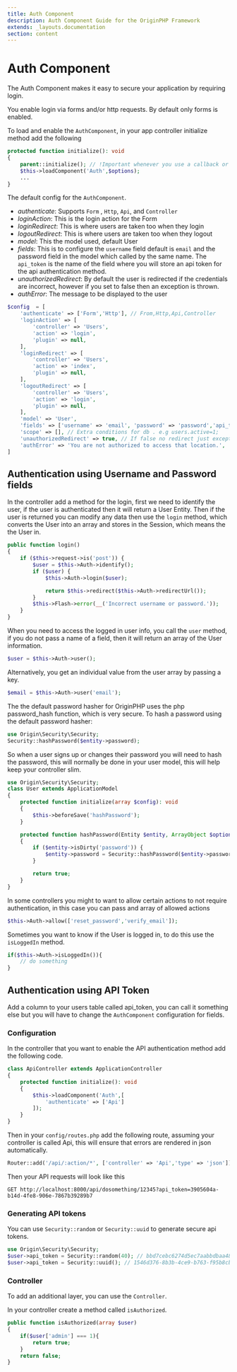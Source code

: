 ```yaml
---
title: Auth Component
description: Auth Component Guide for the OriginPHP Framework
extends: _layouts.documentation
section: content
---
```

# Auth Component

The Auth Component makes it easy to secure your application by requiring login.

You enable login via forms and/or http requests. By default only forms is enabled.

To load and enable the `AuthComponent`, in your app controller initialize method add the following

```php
protected function initialize(): void
{
    parent::initialize(); // !Important whenever you use a callback or initialize method
    $this->loadComponent('Auth',$options);
    ...
}
```

The default config for the `AuthComponent`.

- *authenticate*: Supports `Form` , `Http`, `Api`, and `Controller`
- *loginAction*: This is the login action for the Form
- *loginRedirect*: This is where users are taken too when they login
- *logoutRedirect*: This is where users are taken too when they logout
- *model*: This the model used, default User
- *fields*: This is to configure the `username` field default is `email` and the password field in the model which called by the same name. The `api_token` is the name of the field where you will store an api token for the api authentication method.
- *unauthorizedRedirect*: By default the user is redirected if the credentials are incorrect, however if you set to false then an exception is thrown.
- *authError*: The message to be displayed to the user

```php
$config  = [
    'authenticate' => ['Form','Http'], // From,Http,Api,Controller
    'loginAction' => [
        'controller' => 'Users',
        'action' => 'login',
        'plugin' => null,
    ],
    'loginRedirect' => [
        'controller' => 'Users',
        'action' => 'index',
        'plugin' => null,
    ],
    'logoutRedirect' => [
        'controller' => 'Users',
        'action' => 'login',
        'plugin' => null,
    ],
    'model' => 'User',
    'fields' => ['username' => 'email', 'password' => 'password','api_token' => 'api_token'],
    'scope' => [], // Extra conditions for db . e.g users.active=1;
    'unauthorizedRedirect' => true, // If false no redirect just exception e.g cli stuff
    'authError' => 'You are not authorized to access that location.',
]
```

## Authentication using Username and Password fields

In the controller add a method for the login, first we need to identify the user, if the user is authenticated then it will return a User Entity. Then if the user is returned you can modify any data then use the `login` method, which converts the User into an array and stores in the Session, which means the the User in.

```php
public function login()
{
    if ($this->request->is('post')) {
        $user = $this->Auth->identify();
        if ($user) {
            $this->Auth->login($user);

            return $this->redirect($this->Auth->redirectUrl());
        }
        $this->Flash->error(__('Incorrect username or password.'));
    }
}
```

When you need to access the logged in user info, you call the `user` method, if you do not pass a name
of a field, then it will return an array of the User information.

```php
$user = $this->Auth->user();
```

Alternatively, you get an individual value from the user array by passing a key.

```php
$email = $this->Auth->user('email');
```

The the default password hasher for OriginPHP uses the php password_hash function, which is very secure. To hash a password using the default password hasher:

```php
use Origin\Security\Security;
Security::hashPassword($entity->password);
```

So when a user signs up or changes their password you will need to hash the password, this will normally  be done in your user model, this will help keep your controller slim.

```php
use Origin\Security\Security;
class User extends ApplicationModel
{
    protected function initialize(array $config): void 
    {
        $this->beforeSave('hashPassword');
    }

    protected function hashPassword(Entity $entity, ArrayObject $options): bool
    {
        if ($entity->isDirty('password')) {
            $entity->password = Security::hashPassword($entity->password);
        }

        return true;
    }
}
```

In some controllers you might to want to allow certain actions to not require authentication, in this case you can pass and array of allowed actions

```php
$this->Auth->allow(['reset_password','verify_email']);
```

Sometimes you want to know if the User is logged in, to do this use the `isLoggedIn` method.

```php
if($this->Auth->isLoggedIn()){
    // do something
}
```

## Authentication using API Token

Add a column to your users table called api_token, you can call it something else but you will have to change the `AuthComponent` configuration for fields.

### Configuration

In the controller that you want to enable the API authentication method add the following code.

```php
class ApiController extends ApplicationController
{
    protected function initialize(): void
    {
        $this->loadComponent('Auth',[
            'authenticate' => ['Api']
        ]);
    }
}
```

Then in your `config/routes.php` add the following route, assuming your controller is called Api, this will ensure that errors are rendered in json automatically.

```php
Router::add('/api/:action/*', ['controller' => 'Api','type' => 'json']);
```

Then your API requests will look like this 

```
GET http://localhost:8000/api/dosomething/12345?api_token=3905604a-b14d-4fe8-906e-7867b39289b7
```

### Generating API tokens

You can use `Security::random` or `Security::uuid` to generate secure api tokens.

```php
use Origin\Security\Security;
$user->api_token = Security::random(40); // bbd7cebc6274d5ec7aabbdbaa4885e0b2f75d091
$user->api_token = Security::uuid(); // 1546d376-8b3b-4ce9-b763-f95b8cbbeb82
```

### Controller

To add an additional layer, you can use the `Controller`.

In your controller create a method called `isAuthorized`.

```php
public function isAuthorized(array $user)
{
    if($user['admin'] === 1){
        return true;
    }
    return false;
}
```
